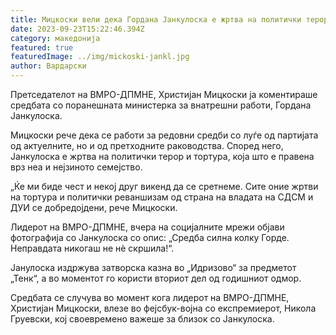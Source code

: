 ```yaml
---
title: Мицкоски вели дека Гордана Јанкулоска е жртва на политички терор и тортура
date: 2023-09-23T15:22:46.394Z
category: македонија
featured: true
featuredImage: ../img/mickoski-jankl.jpg
author: Вардарски
---
```

<!--StartFragment-->

Претседателот на ВМРО-ДПМНЕ, Христијан Мицкоски ја коментираше средбата со поранешната министерка за внатрешни работи, Гордана Јанкулоска.

Мицкоски рече дека се работи за редовни средби со луѓе од партијата од актуелните, но и од претходните раководства. Според него, Јанкулоска е жртва на политички терор и тортура, која што е правена врз неа и нејзиното семејство.

„Ќе ми биде чест и некој друг викенд да се сретнеме. Сите оние жртви на тортура и политички реваншизам од страна на владата на СДСМ и ДУИ се добредојдени, рече Мицкоски.

Лидерот на ВМРО-ДПМНЕ, вчера на социјалните мрежи објави фотографија со Јанкулоска со опис: „Средба силна колку Горде. Неправдата никогаш не нè скршила!“.

Јанулоска издржува затворска казна во „Идризово“ за предметот „Тенк“, а во моментот го користи вториот дел од годишниот одмор.

Средбата се случува во момент кога лидерот на ВМРО-ДПМНЕ, Христијан Мицкоски, влезе во фејсбук-војна со експремиерот, Никола Груевски, кој своевремено важеше за близок со Јанкулоска.



<!--EndFragment-->